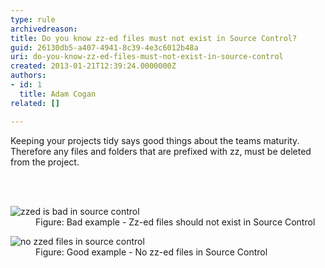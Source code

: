 ```yaml
---
type: rule
archivedreason: 
title: Do you know zz-ed files must not exist in Source Control?
guid: 26130db5-a407-4941-8c39-4e3c6012b48a
uri: do-you-know-zz-ed-files-must-not-exist-in-source-control
created: 2013-01-21T12:39:24.0000000Z
authors:
- id: 1
  title: Adam Cogan
related: []

---
```



<p>Keeping your projects tidy says good things about the teams maturity. Therefore any files and folders that are prefixed with zz, must be deleted from the project.</p>
<br><excerpt class='endintro'></excerpt><br>
<dl class="badImage"><dt> 
      <img alt="zzed is bad in source control" src="/PublishingImages/zzed-bad.jpg" /> 
   </dt><dd>Figure&#58; Bad example - Zz-ed files should not exist in Source Control</dd></dl>
<dl class="goodImage"><dt>
      <img alt="no zzed files in source control" src="/PublishingImages/zzed-good.jpg" />
   </dt><dd>Figure&#58; Good example - No zz-ed files in Source Control</dd></dl>


